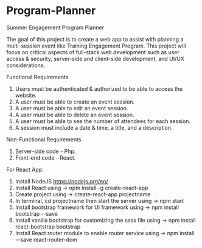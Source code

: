 # Program-Planner
Summer Engagement Program Planner

The goal of this project is to create a web app to assist with planning a multi-session event like  Training Engagement Program. This project will focus on critical aspects of full-stack web development such as user access & security, server-side and client-side development, and UI/UX considerations.

Functional Requirements
1. Users must be authenticated & authorized to be able to access the website.
2. A user must be able to create an event session.
3. A user must be able to edit an event session.
4. A user must be able to delete an event session.
5. A user must be able to see the number of attendees for each session.
6. A session must include a date & time, a title, and a description.

Non-Functional Requirements
1. Server-side code - Php.
2. Front-end code - React.

For React App:
1. Install NodeJS https://nodejs.org/en/
2. Install React using -> npm install -g create-react-app
3. Create project using -> create-react-app projectname
4. In terminal, cd projectname then start the server using -> npm start
5. Install bootstrap framework for UI framework using -> npm install bootstrap --save
6. Install vanilla bootstrap for customizing the sass file using -> npm install react-bootstrap bootstrap
7. Install React router module to enable router service using -> npm install --save react-router-dom


